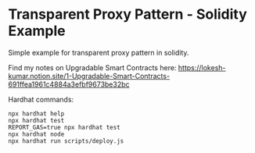 # Transparent Proxy Pattern - Solidity Example

Simple example for transparent proxy pattern in solidity.

Find my notes on Upgradable Smart Contracts here: https://lokesh-kumar.notion.site/1-Upgradable-Smart-Contracts-691ffea1961c4884a3efbf9673be32bc


Hardhat commands:

```shell
npx hardhat help
npx hardhat test
REPORT_GAS=true npx hardhat test
npx hardhat node
npx hardhat run scripts/deploy.js
```
